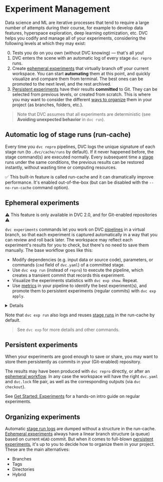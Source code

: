 # Experiment Management

Data science and ML are iterative processes that tend to require a large number
of attempts during their course, for example to develop data features,
hyperspace exploration, deep learning optimization, etc. DVC helps you codify
and manage all of your <abbr>experiments</abbr>, considering the following
levels at which they may exist:

0. Tests you do on you own (without DVC knowing) — that's all you!
1. DVC enters the scene with an automatic log of every stage `dvc repro` runs.
2. Create [ephemeral experiments](#ephemeral-experiments) that virtually branch
   off your current workspace. You can start **automating** them at this point,
   and quickly visualize and compare them from terminal. The best ones can be
   promoted to the next level, and the rest archived.
3. [Persistent experiments](#persistent-experiments) have their results
   **committed** to Git. They can be selected from previous levels, or created
   from scratch. This is where you may want to consider the different
   [ways to organize](#organizing-experimentats) them in your project (as
   branches, folders, etc.).

> Note that DVC assumes that all experiments are deterministic (see **Avoiding
> unexpected behavior** in `dvc run`).

## Automatic log of stage runs (run-cache)

Every time you `dvc repro` pipelines, DVC logs the unique signature of each
stage run (to `.dvc/cache/runs` by default). If it never happened before, the
stage command(s) are executed normally. Every subsequent time a
[stage](/doc/command-reference/run) runs under the same conditions, the previous
results can be restored instantly, without wasting time or computing resources.

✅ This built-in feature is called <abbr>run-cache</abbr> and it can
dramatically improve performance. It's enabled out-of-the-box (but can be
disabled with the `--no-run-cache` command option).

## Ephemeral experiments

⚠️ This feature is only available in DVC 2.0, and for Git-enabled
<abbr>repositories</abbr> ⚠️

`dvc experiments` commands let you work on DVC
[pipelines](/doc/command-reference/dag) in a virtual branch, so that each
experiment is captured automatically in a way that you can review and roll back
later. The <abbr>workspace</abbr> may reflect each experiment's results for you
to check, but there's no need to save them manually. The base workflow goes like
this:

- Modify <abbr>dependencies</abbr> (e.g. input data or source code),
  <abbr>parameters</abbr>, or commands (`cmd` field of `dvc.yaml`) of a
  committed stage.
- Use `dvc exp run` (instead of `repro`) to execute the pipeline, which creates
  a transient commit that records this experiment.
- Visualize the experiments statistics with `dvc exp show`. Repeat.
- Use [metrics](/doc/command-reference/metrics) in your pipeline to identify the
  best experiment(s), and promote them to persistent experiments (regular
  commits) with `dvc exp apply`.

<details>

### What are _virtual branches_ and _transient commits_?

DVC uses actual commits under custom
[Git references](https://git-scm.com/book/en/v2/Git-Internals-Git-References)
(found in `.git/refs/exps`) to keep track of `dvc exp run` branches. These are
not pushed to the Git remote by default (see `dvc exp push`).

The first transient commits has the Git repo's `HEAD` as parent, and the rest
branch off there. Each reference has a unique signature similar to the
[entries in the run-cache](/doc/user-guide/project-structure/internal-files#run-cache).

</details>

Note that `dvc exp run` also logs and reuses
[stage runs](#automatic-log-of-stage-runs-run-cache) in the
<abbr>run-cache</abbr> by default.

> See `dvc exp` for more details and other commands.

## Persistent experiments

When your experiments are good enough to save or share, you may want to store
them persistently as commits in your (Git-enabled) <abbr>repository</abbr>.

The results may have been produced with `dvc repro` directly, or after an
[ephemeral workflow](#ephemeral-experiments). In any case the workspace will
have the right `dvc.yaml` and `dvc.lock` file pair, as well as the corresponding
<abbr>outputs</abbr> (via `dvc checkout`).

See [Get Started: Experiments](/doc/start/experiments) for a hands-on intro
guide on regular experiments.

## Organizing experiments

Automatic [stage run logs](#automatic-log-of-stage-runs-run-cache) are dumped
without a structure in the <abbr>run-cache</abbr>.
[Ephemeral experiments](#ephemeral-experiments) always have a linear branch
structure (a queue) based on current `HEAD` commit. But when it comes to
full-blown [persistent experiments](#persistent-experiments), it's up to you to
decide how to organize them in your project. These are the main alternatives:

- Branches
- Tags
- Directories
- Hybrid
